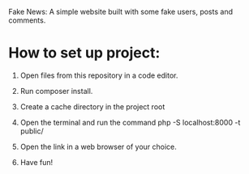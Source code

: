 Fake News: A simple website built with some fake users, posts and comments.

How to set up project:
===============

1. Open files from this repository in a code editor.
2. Run composer install.
3. Create a cache directory in the project root
4. Open the terminal and run the command php -S localhost:8000 -t public/

5. Open the link in a web browser of your choice.
6. Have fun!
